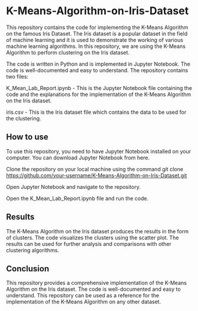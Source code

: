 # K-Means-Algorithm-on-Iris-Dataset
This repository contains the code for implementing the K-Means Algorithm on the famous Iris Dataset. The Iris dataset is a popular dataset in the field of machine learning and it is used to demonstrate the working of various machine learning algorithms. In this repository, we are using the K-Means Algorithm to perform clustering on the Iris dataset.

The code is written in Python and is implemented in Jupyter Notebook. The code is well-documented and easy to understand. The repository contains two files:

K_Mean_Lab_Report.ipynb - This is the Jupyter Notebook file containing the code and the explanations for the implementation of the K-Means Algorithm on the Iris dataset.

iris.csv - This is the Iris dataset file which contains the data to be used for the clustering.

## How to use
To use this repository, you need to have Jupyter Notebook installed on your computer. You can download Jupyter Notebook from here.

Clone the repository on your local machine using the command git clone https://github.com/your-username/K-Means-Algorithm-on-Iris-Dataset.git

Open Jupyter Notebook and navigate to the repository.

Open the K_Mean_Lab_Report.ipynb file and run the code.

## Results
The K-Means Algorithm on the Iris dataset produces the results in the form of clusters. The code visualizes the clusters using the scatter plot. The results can be used for further analysis and comparisons with other clustering algorithms.

## Conclusion
This repository provides a comprehensive implementation of the K-Means Algorithm on the Iris dataset. The code is well-documented and easy to understand. This repository can be used as a reference for the implementation of the K-Means Algorithm on any other dataset.
